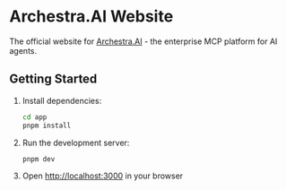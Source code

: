 # Archestra.AI Website

The official website for [Archestra.AI](https://archestra.ai) - the enterprise MCP platform for AI agents.

## Getting Started

1. Install dependencies:

   ```bash
   cd app
   pnpm install
   ```

2. Run the development server:

   ```bash
   pnpm dev
   ```

3. Open [http://localhost:3000](http://localhost:3000) in your browser

